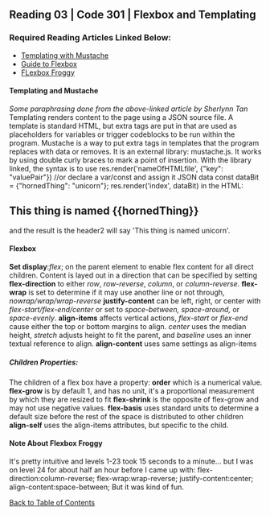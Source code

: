 ## Reading 03 | Code 301 | Flexbox and Templating

### Required Reading Articles Linked Below:
* [Templating with Mustache](https://1sherlynn.medium.com/javascript-templating-language-and-engine-mustache-js-with-node-and-express-f4c2530e73b2)
* [Guide to Flexbox](https://css-tricks.com/snippets/css/a-guide-to-flexbox/)
* [FLexbox Froggy](https://flexboxfroggy.com/)

#### Templating and Mustache
*Some paraphrasing done from the above-linked article by Sherlynn Tan*
Templating renders content to the page using a JSON source file. 
A template is standard HTML, but extra tags are put in that are used as placeholders for variables or trigger codeblocks to be run within the program.
Mustache is a way to put extra tags in templates that the program replaces with data or removes. It is an external library: mustache.js.
It works by using double curly braces to mark a point of insertion.
With the library linked, the syntax is to use
    res.render('nameOfHTMLfile', {"key": "valuePair"})
    //or declare a var/const and assign it JSON data
    const dataBit = {"hornedThing": "unicorn"};
    res.render('index', dataBit)
in the HTML: 
    <h2>This thing is named {{hornedThing}}</h2>
and the result is the header2 will say 'This thing is named unicorn'.

#### Flexbox
**Set display**:*flex*; on the parent element to enable flex content for all direct children.
Content is layed out in a direction that can be specified by setting **flex-direction** to either *row*, *row-reverse*, *column*, or *column-reverse*.
**flex-wrap** is set to determine if it may use another line or not through, *nowrap/wrap/wrap-reverse*
**justify-content** can be left, right, or center with *flex-start/flex-end/center* or set to *space-between, space-around,* or *space-evenly*.
**align-items** affects vertical actions, *flex-start* or *flex-end* cause either the top or bottom margins to align. *center* uses the median height, *stretch* adjusts height to fit the parent, and *baseline* uses an inner textual reference to align.
**align-content** uses same settings as align-items
##### Children Properties:
The children of a flex box have a property: **order** which is a numerical value.
**flex-grow** is by default 1, and has no unit, it's a proportional measurement by which they are resized to fit
**flex-shrink** is the opposite of flex-grow and may not use negative values.
**flex-basis** uses standard units to determine a default size before the rest of the space is distributed to other children
**align-self** uses the align-items attributes, but specific to the child.

#### Note About Flexbox Froggy
It's pretty intuitive and levels 1-23 took 15 seconds to a minute... but I was on level 24 for about half an hour before I came up with:
    flex-direction:column-reverse;
    flex-wrap:wrap-reverse;
    justify-content:center;
    align-content:space-between;
But it was kind of fun.

[Back to Table of Contents](../README.md)
